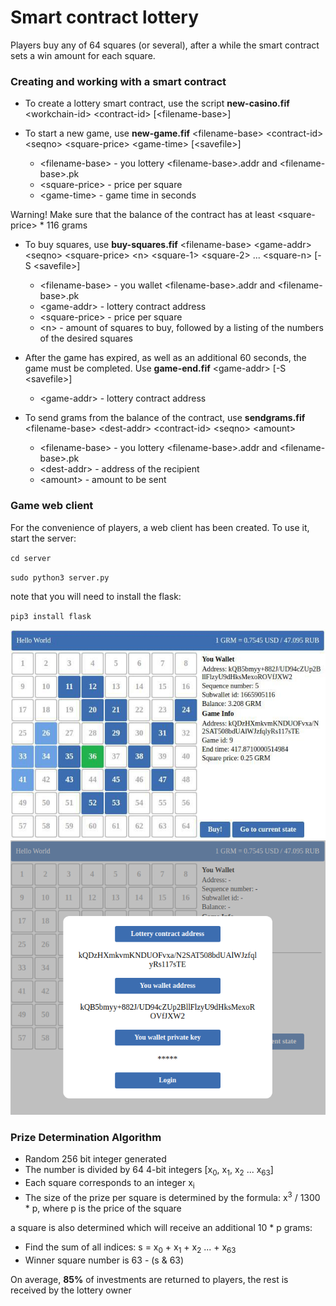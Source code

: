 # **Smart contract lottery**

Players buy any of 64 squares (or several), after a while the smart contract sets a win amount for each square.

### **Creating and working with a smart contract**
- To create a lottery smart contract, use the script **new-casino.fif** &lt;workchain-id&gt; &lt;contract-id&gt; [&lt;filename-base&gt;]

- To start a new game, use **new-game.fif** &lt;filename-base&gt; &lt;contract-id&gt; &lt;seqno&gt; &lt;square-price&gt; &lt;game-time&gt; [&lt;savefile&gt;]
	- &lt;filename-base&gt; - you lottery &lt;filename-base&gt;.addr and &lt;filename-base&gt;.pk
	- &lt;square-price&gt; - price per square
	- &lt;game-time&gt; - game time in seconds
 
 Warning! Make sure that the balance of the contract has at least &lt;square-price&gt; * 116 grams

- To buy squares, use **buy-squares.fif** &lt;filename-base&gt; &lt;game-addr&gt; &lt;seqno&gt; &lt;square-price&gt; &lt;n&gt; &lt;square-1&gt; &lt;square-2&gt; ... &lt;square-n&gt; [-S &lt;savefile&gt;]
	- &lt;filename-base&gt; - you wallet &lt;filename-base&gt;.addr and &lt;filename-base&gt;.pk
	- &lt;game-addr&gt; - lottery contract address
	- &lt;square-price&gt; - price per square
	- &lt;n&gt; - amount of squares to buy, followed by a listing of the numbers of the desired squares

- After the game has expired, as well as an additional 60 seconds, the game must be completed. Use **game-end.fif** &lt;game-addr&gt; [-S &lt;savefile&gt;]
	- &lt;game-addr&gt; - lottery contract address

- To send grams from the balance of the contract, use **sendgrams.fif** &lt;filename-base&gt; &lt;dest-addr&gt; &lt;contract-id&gt; &lt;seqno&gt; &lt;amount&gt;
	- &lt;filename-base&gt; - you lottery &lt;filename-base&gt;.addr and &lt;filename-base&gt;.pk
	- &lt;dest-addr&gt; - address of the recipient
	- &lt;amount&gt; - amount to be sent
	
### **Game web client**
For the convenience of players, a web client has been created. To use it, start the server:

`cd server`

`sudo python3 server.py`

note that you will need to install the flask:

`pip3 install flask`

![](https://raw.githubusercontent.com/Arseny271/tonGame/master/screenshots/photo_2019-12-22_18-00-04.jpg)
![](https://raw.githubusercontent.com/Arseny271/tonGame/master/screenshots/image_2019-12-22_18-19-21.png)


### **Prize Determination Algorithm**
- Random 256 bit integer generated
- The number is divided by 64 4-bit integers [x<sub>0</sub>, x<sub>1</sub>, x<sub>2</sub> ... x<sub>63</sub>]
- Each square corresponds to an integer x<sub>i</sub>
- The size of the prize per square is determined by the formula: x<sup>3</sup> / 1300 * p, where p is the price of the square

a square is also determined which will receive an additional 10 * p  grams:
- Find the sum of all indices: s = x<sub>0</sub> + x<sub>1</sub> + x<sub>2</sub> ... + x<sub>63</sub>
- Winner square number is 63 - (s & 63)

Оn average, **85%** of investments are returned to players, the rest is received by the lottery owner
